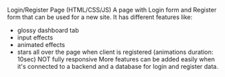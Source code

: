 Login/Register Page (HTML/CSS/JS)
A page with Login form and Register form that can be used for a new site.
It has different features like:
- glossy dashboard tab
- input effects
- animated effects 
- stars all over the page when client is registered (animations duration: 10sec)
NOT fully responsive
More features can be added easily when it's connected to a backend and a database for login and register data.
